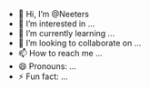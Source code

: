 - 👋 Hi, I’m @Neeters
- 👀 I’m interested in ...
- 🌱 I’m currently learning ...
- 💞️ I’m looking to collaborate on ...
- 📫 How to reach me ...
- 😄 Pronouns: ...
- ⚡ Fun fact: ...

<!---
Neeters/Neeters is a ✨ special ✨ repository because its `README.md` (this file) appears on your GitHub profile.
You can click the Preview link to take a look at your changes.
--->
